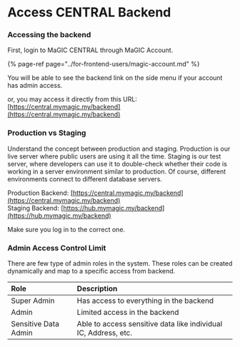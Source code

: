 # Access CENTRAL Backend

### Accessing the backend

First, login to MaGIC CENTRAL through MaGIC Account.

{% page-ref page="../for-frontend-users/magic-account.md" %}

You will be able to see the backend link on the side menu if your account has admin access. 

or, you may access it directly from this URL: [https://central.mymagic.my/backend](https://central.mymagic.my/backend)

### Production vs Staging

Understand the concept between production and staging. Production is our live server where public users are using it all the time. Staging is our test server, where developers can use it to double-check whether their code is working in a server environment similar to production. Of course, different environments connect to different database servers. 

Production Backend: [https://central.mymagic.my/backend](https://central.mymagic.my/backend)  
Staging Backend: [https://hub.mymagic.my/backend](https://hub.mymagic.my/backend)

Make sure you log in to the correct one.

### Admin Access Control Limit

There are few type of admin roles in the system. These roles can be created dynamically and map to a specific access from backend. 

| Role | Description |
| :--- | :--- |
| Super Admin | Has access to everything in the backend |
| Admin | Limited access in the backend |
| Sensitive Data Admin | Able to access sensitive data like individual IC, Address, etc. |



